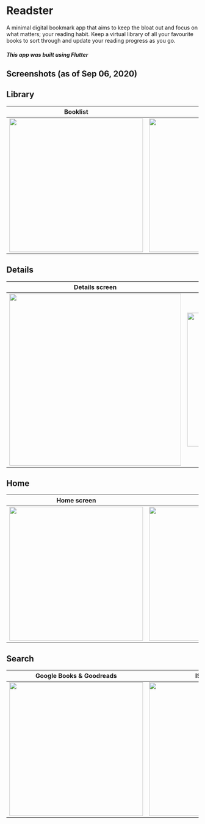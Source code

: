 # Readster

A minimal digital bookmark app that aims to keep the bloat out and focus on what matters; your reading habit. Keep a virtual library of all your favourite books to sort through and update your reading progress as you go. 

##### This app was built using Flutter

## Screenshots (as of Sep 06, 2020)

## Library

| Booklist     | Bookshelf      |
|------------|-------------|
| <img src="./screenshots/booklist_new.gif" width="350"> | <img src="./screenshots/bookshelf_new.gif" width="350"> |


## Details

| Details screen | Goodreads reviews     | eBook sample     |
|------------|------------|-------------|
| <img src="./screenshots/details_new.gif" width="450">  | <img src="./screenshots/g_review.jpg" width="350"> | <img src="./screenshots/gb_sample.jpg" width="350"> |


## Home

| Home screen    | Reminder      |
|------------|-------------|
| <img src="./screenshots/homescreen_new.gif" width="350"> | <img src="./screenshots/reminder_new.gif" width="350"> |


## Search
| Google Books & Goodreads   | ISBN Scanner |
|------------|-------------|
| <img src="./screenshots/search_new.gif" width="350"> | <img src="./screenshots/isbn_scan.gif" width="350"> |

